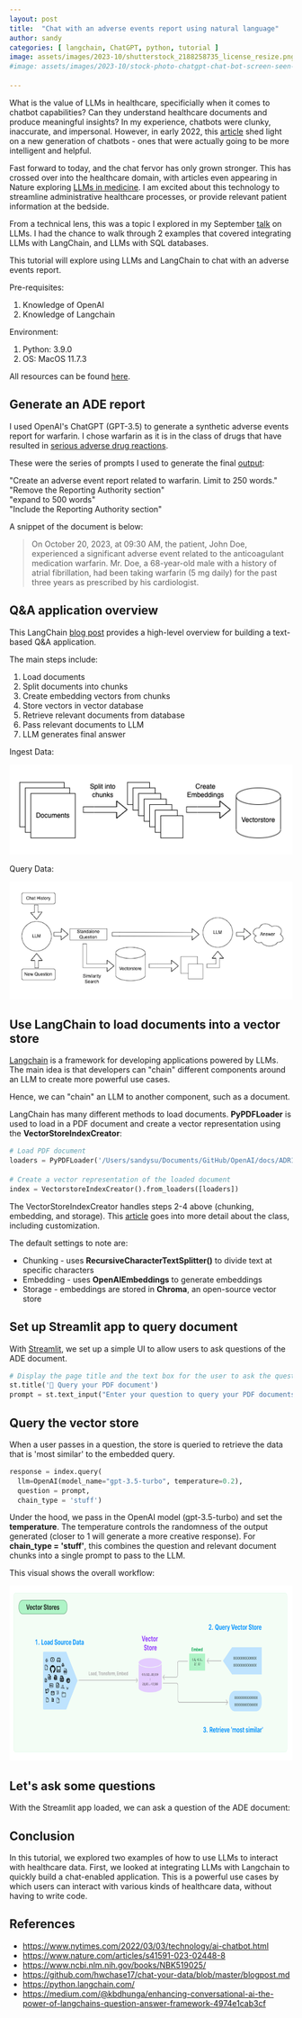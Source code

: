 ```yaml
---
layout: post
title:  "Chat with an adverse events report using natural language"
author: sandy
categories: [ langchain, ChatGPT, python, tutorial ]
image: assets/images/2023-10/shutterstock_2188258735_license_resize.png
#image: assets/images/2023-10/stock-photo-chatgpt-chat-bot-screen-seen-on-smartphone-and-laptop-display-with-chat-gpt-login-screen-on-the-2237752713.jpg

---
```

What is the value of LLMs in healthcare, specificially when it comes to chatbot capabilities?  Can they understand healthcare documents and produce meaningful insights?  In my experience, chatbots were clunky, inaccurate, and impersonal.  However, in early 2022, this [article](https://www.nytimes.com/2022/03/03/technology/ai-chatbot.html) shed light on a new generation of chatbots - ones that were actually going to be more intelligent and helpful.

Fast forward to today, and the chat fervor has only grown stronger.  This has crossed over into the healthcare domain, with articles even appearing in Nature exploring [LLMs in medicine](https://www.nature.com/articles/s41591-023-02448-8).  I am excited about this technology to streamline administrative healthcare processes, or provide relevant patient information at the bedside. 

From a technical lens, this was a topic I explored in my September [talk](https://www.meetup.com/cloud-data-driven/events/294617896/) on LLMs.  I had the chance to walk through 2 examples that covered integrating LLMs with LangChain, and LLMs with SQL databases.  

This tutorial will explore using LLMs and LangChain to chat with an adverse events report.

Pre-requisites:
1. Knowledge of OpenAI
2. Knowledge of Langchain

Environment:
1. Python: 3.9.0
2. OS: MacOS 11.7.3

All resources can be found [here](https://github.com/slsu0424/langchain-ade-public).

## Generate an ADE report
I used OpenAI's ChatGPT (GPT-3.5) to generate a synthetic adverse events report for warfarin.  I chose warfarin as it is in the class of drugs that have resulted in [serious adverse drug reactions](https://www.ncbi.nlm.nih.gov/books/NBK519025/).

These were the series of prompts I used to generate the final [output]():

"Create an adverse event report related to warfarin.  Limit to 250 words."  
"Remove the Reporting Authority section"  
"expand to 500 words"  
"Include the Reporting Authority section"  

A snippet of the document is below:

>On October 20, 2023, at 09:30 AM, the patient, John Doe, experienced a significant adverse event related to the anticoagulant medication warfarin. Mr. Doe, a 68-year-old male with a history of atrial fibrillation, had been taking warfarin (5 mg daily) for the past three years as prescribed by his cardiologist.

## Q&A application overview
This LangChain [blog post](https://github.com/hwchase17/chat-your-data/blob/master/blogpost.md) provides a high-level overview for building a text-based Q&A application.  

The main steps include:

1. Load documents
2. Split documents into chunks
3. Create embedding vectors from chunks
4. Store vectors in vector database
5. Retrieve relevant documents from database
6. Pass relevant documents to LLM
7. LLM generates final answer

Ingest Data:

![langchain1](/assets/images/2023-10/langchain1.png)

Query Data:

![langchain2](/assets/images/2023-10/langchain2.png)


## Use LangChain to load documents into a vector store
[Langchain](https://docs.langchain.com/docs/) is a framework for developing applications powered by LLMs.  The main idea is that developers can "chain" different components around an LLM to create more powerful use cases.  

Hence, we can "chain" an LLM to another component, such as a document.

LangChain has many different methods to load documents.  **PyPDFLoader** is used to load in a PDF document and create a vector representation using the **VectorStoreIndexCreator**:

```python
# Load PDF document
loaders = PyPDFLoader('/Users/sandysu/Documents/GitHub/OpenAI/docs/ADR11.pdf')

# Create a vector representation of the loaded document
index = VectorstoreIndexCreator().from_loaders([loaders])
```

The VectorStoreIndexCreator handles steps 2-4 above (chunking, embedding, and storage).  This [article](https://medium.com/@kbdhunga/enhancing-conversational-ai-the-power-of-langchains-question-answer-framework-4974e1cab3cf) goes into more detail about the class, including customization.  

The default settings to note are: 

- Chunking - uses **RecursiveCharacterTextSplitter()** to divide text at specific characters
- Embedding - uses **OpenAIEmbeddings**  to generate embeddings
- Storage - embeddings are stored in **Chroma**, an open-source vector store 

## Set up Streamlit app to query document
With [Streamlit](https://streamlit.io/), we set up a simple UI to allow users to ask questions of the ADE document.  

```python
# Display the page title and the text box for the user to ask the question
st.title('🦜 Query your PDF document')
prompt = st.text_input("Enter your question to query your PDF documents")
```

## Query the vector store
When a user passes in a question, the store is queried to retrieve the data that is 'most similar' to the embedded query.

```python
response = index.query(
  llm=OpenAI(model_name="gpt-3.5-turbo", temperature=0.2), 
  question = prompt, 
  chain_type = 'stuff')
```

Under the hood, we pass in the OpenAI model (gpt-3.5-turbo) and set the **temperature**.  The temperature controls the randomness of the output generated (closer to 1 will generate a more creative response).  For **chain_type = 'stuff'**, this combines the question and relevant document chunks into a single prompt to pass to the LLM.

This visual shows the overall workflow:

<a href="https://python.langchain.com/docs/modules/data_connection/vectorstores/#:~:text=One%20of%20the%20most%20common%20ways%20to%20store,that%20are%20%27most%20similar%27%20to%20the%20embedded%20query">
  <img src="/assets/images/2023-10/langchain3.png" alt="langchain3" width="750" height="311">
</a>


## Let's ask some questions
With the Streamlit app loaded, we can ask a question of the ADE document:





## Conclusion
In this tutorial, we explored two examples of how to use LLMs to interact with healthcare data.  First, we looked at integrating LLMs with Langchain to quickly build a chat-enabled application.  This is a powerful use cases by which users can interact with various kinds of healthcare data, without having to write code.  


## References
+ <https://www.nytimes.com/2022/03/03/technology/ai-chatbot.html>
+ <https://www.nature.com/articles/s41591-023-02448-8>
+ <https://www.ncbi.nlm.nih.gov/books/NBK519025/>
+ <https://github.com/hwchase17/chat-your-data/blob/master/blogpost.md>
+ <https://python.langchain.com/>
+ <https://medium.com/@kbdhunga/enhancing-conversational-ai-the-power-of-langchains-question-answer-framework-4974e1cab3cf>
